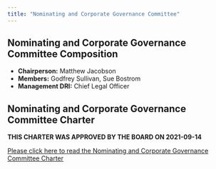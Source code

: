 ```yaml
---
title: "Nominating and Corporate Governance Committee"
---
```


## Nominating and Corporate Governance Committee Composition

- **Chairperson:** Matthew Jacobson
- **Members:** Godfrey Sullivan, Sue Bostrom
- **Management DRI:** Chief Legal Officer

## Nominating and Corporate Governance Committee Charter

**THIS CHARTER WAS APPROVED BY THE BOARD ON 2021-09-14**

[Please click here to read the Nominating and Corporate Governance Committee Charter](https://ir.gitlab.com/static-files/549b448d-bfd0-47cc-aa47-373121eff49e)
